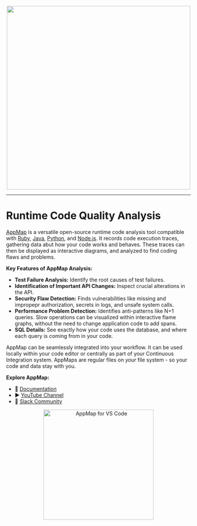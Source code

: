 <p align="center">
    <picture >
      <source srcset="https://github.com/getappmap/.github/raw/main/profile/images/appmap-logo-blk-type.png" media="(prefers-color-scheme: light)" alt="AppMap Logo">
      <img src="https://github.com/getappmap/.github/raw/main/profile/images/appmap-logo-wht-type.png" width="500px">
    </picture>
</p>

--- 

# Runtime Code Quality Analysis

[AppMap](https://appmap.io) is a versatile open-source runtime code analysis tool compatible with [Ruby](https://github.com/getappmap/appmap-ruby), [Java](https://github.com/getappmap/appmap-java), [Python](https://github.com/getappmap/appmap-python), and [Node.js](https://github.com/getappmap/appmap-agent-js). It records code execution traces, gathering data abut how your code works and behaves. These traces can then be displayed as interactive diagrams, and analyzed to find coding flaws and problems.

**Key Features of AppMap Analysis:**

- **Test Failure Analysis:** Identify the root causes of test failures.
- **Identification of Important API Changes:** Inspect crucial alterations in the API.
- **Security Flaw Detection:** Finds vulnerabilities like missing and impropepr authorization, secrets in logs, and unsafe system calls.
- **Performance Problem Detection:** Identifies anti-patterns like N+1 queries. Slow operations can be visualized within interactive flame graphs, without the need to change application code to add spans.
- **SQL Details:** See exactly how your code uses the database, and where each query is coming from in your code. 

AppMap can be seamlessly integrated into your workflow. It can be used locally within your code editor or centrally as part of your Continuous Integration system. AppMaps are regular files on _your_ file system - so your code and data stay with you. 

**Explore AppMap:**

- 📖 [Documentation](https://appmap.io/docs/appmap-overview.html) 
- ▶️ [YouTube Channel](https://www.youtube.com/channel/UCxVv4gVnr2Uf2PSzoELZUcg)
- 💬 [Slack Community](https://appmap.io/slack)  

<p align="center" dir="auto">
  <a href="http://getappmap.com" rel="nofollow"><img src="https://github.com/getappmap/.github/raw/main/profile/images/get-appmap-button.png" alt="AppMap for VS Code" style="width: 300px; max-width: 100%;"></a>
</p>
